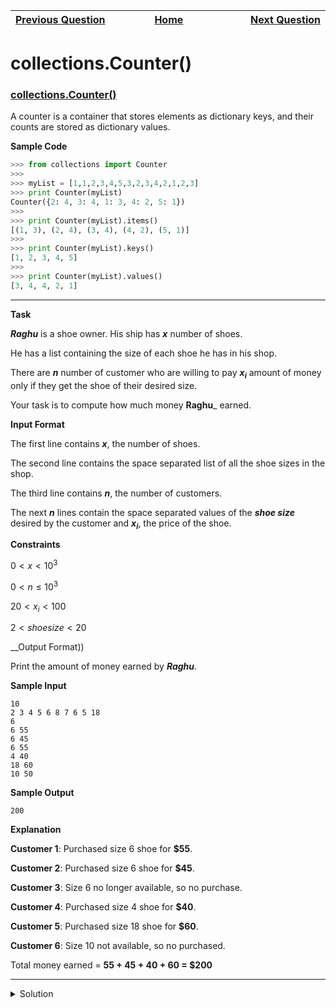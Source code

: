 | <img width=1000>[Previous Question](https://github.com/Kevin-Lago/python-hackerrank-solutions/tree/main/src/python/itertools/maximize_it)</img> | <img width=1000>[Home](https://github.com/Kevin-Lago/python-hackerrank-solutions)</img> | <img width=1000>[Next Question](https://github.com/Kevin-Lago/python-hackerrank-solutions/tree/main/src/python/collections/defaultdict_tutorial)</img> |
|:---|:---:|---:|

# collections.Counter()

### [collections.Counter()](https://docs.python.org/2/library/collections.html#collections.Counter)

A counter is a container that stores elements as dictionary keys, and their counts are stored as dictionary values.

__Sample Code__

```python
>>> from collections import Counter
>>> 
>>> myList = [1,1,2,3,4,5,3,2,3,4,2,1,2,3]
>>> print Counter(myList)
Counter({2: 4, 3: 4, 1: 3, 4: 2, 5: 1})
>>>
>>> print Counter(myList).items()
[(1, 3), (2, 4), (3, 4), (4, 2), (5, 1)]
>>> 
>>> print Counter(myList).keys()
[1, 2, 3, 4, 5]
>>> 
>>> print Counter(myList).values()
[3, 4, 4, 2, 1]
```

---

__Task__

___Raghu___ is a shoe owner. His ship has ___x___ number of shoes.

He has a list containing the size of each shoe he has in his shop.

There are ___n___ number of customer who are willing to pay ___x<sub>i</sub>___ amount of money only if they get the shoe of their desired size.

Your task is to compute how much money __Raghu___ earned.

__Input Format__

The first line contains ___x___, the number of shoes.

The second line contains the space separated list of all the shoe sizes in the shop.

The third line contains ___n___, the number of customers.

The next ___n___ lines contain the space separated values of the ___shoe size___ desired by the customer and ___x<sub>i</sub>___, the price of the shoe.

__Constraints__

$0 < x < 10^3$

$0 < n \le 10^3$

$20 < x_{i} < 100$

$2 < shoe size < 20$

__Output Format))

Print the amount of money earned by ___Raghu___.

__Sample Input__

```
10
2 3 4 5 6 8 7 6 5 18
6
6 55
6 45
6 55
4 40
18 60
10 50
```

__Sample Output__

```
200
```

__Explanation__

__Customer 1__: Purchased size 6 shoe for __$55__.

__Customer 2__: Purchased size 6 shoe for __$45__.

__Customer 3__: Size 6 no longer available, so no purchase.

__Customer 4__: Purchased size 4 shoe for __$40__.

__Customer 5__: Purchased size 18 shoe for __$60__.

__Customer 6__: Size 10 not available, so no purchased.

Total money earned = __55 + 45 + 40 + 60 = $200__

---

<details><summary>Solution</summary>
    
```python
import collections

if __name__ == '__main__':
    x = int(input())
    a = list(map(int, input().split()))

    n = int(input())
    c = collections.Counter(a)
    total = 0

    for i in range(n):
        shoe_size, price = map(int, input().split())

        if (c[shoe_size] > 0):
            c[shoe_size] -= 1
            total += price

    print(total)
```
</details>